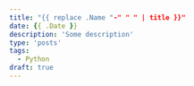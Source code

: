```yaml
---
title: "{{ replace .Name "-" " " | title }}"
date: {{ .Date }}
description: 'Some description'
type: 'posts'
tags:
  - Python
draft: true
---
```

